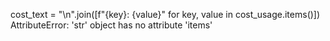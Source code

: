  cost_text = "\n".join([f"{key}: {value}" for key, value in cost_usage.items()])
AttributeError: 'str' object has no attribute 'items'
